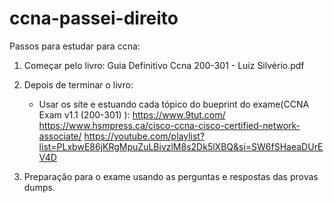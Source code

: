 # ccna-passei-direito

Passos para estudar para ccna:

1. Começar pelo livro: Guia Definitivo Ccna 200-301 - Luiz Silvério.pdf

2. Depois de terminar o livro:
    - Usar os site e estuando cada tópico do bueprint do exame(CCNA Exam v1.1 (200-301) ):
        https://www.9tut.com/
        https://www.hsmpress.ca/cisco-ccna-cisco-certified-network-associate/
        https://youtube.com/playlist?list=PLxbwE86jKRgMpuZuLBivzlM8s2Dk5lXBQ&si=SW6fSHaeaDUrEV4D 

3. Preparação para o exame usando as perguntas e respostas das provas dumps.
